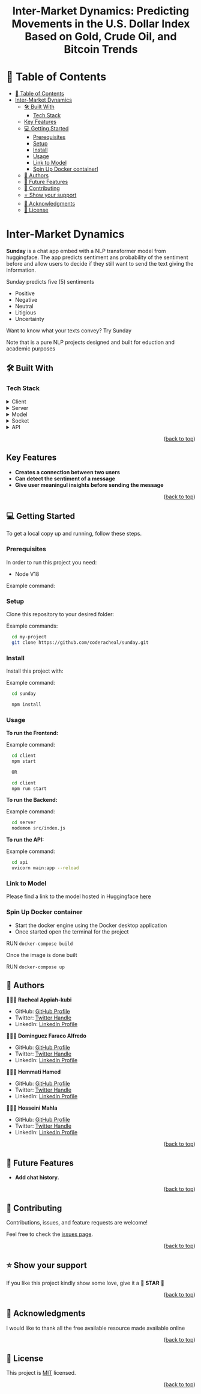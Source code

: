 <a name="readme-top"></a>

<div align="center">
  <h1><b>Inter-Market Dynamics: Predicting Movements in the U.S. Dollar Index Based on Gold, Crude Oil, and Bitcoin Trends</b></h1>
</div>


<!-- TABLE OF CONTENTS -->

# 📗 Table of Contents

- [📗 Table of Contents](#-table-of-contents)
- [Inter-Market Dynamics](#sunday-)
  - [🛠 Built With ](#-built-with-)
    - [Tech Stack ](#tech-stack-)
  - [Key Features ](#key-features-)
  - [💻 Getting Started ](#-getting-started-)
    - [Prerequisites](#prerequisites)
    - [Setup](#setup)
    - [Install](#install)
    - [Usage](#usage)
    - [Link to Model](#Link-to-Mode)
    - [Spin Up Docker containerl](#Spin-Up-Docker-container)
  - [👥 Authors ](#-authors-)
  - [🔭 Future Features ](#-future-features-)
  - [🤝 Contributing ](#-contributing-)
  - [⭐️ Show your support ](#️-show-your-support-)
  - [🙏 Acknowledgments ](#-acknowledgments-)
  - [📝 License ](#-license-)

<!-- PROJECT DESCRIPTION -->

# Inter-Market Dynamics <a name="about-project"></a>

**Sunday** is a chat app embed with a NLP transformer model from huggingface. The app predicts sentiment ans probability of the sentiment before and allow users to decide if they still want to send the text giving the information.

Sunday predicts five (5) sentiments
- Positive 
- Negative
- Neutral
- Litigious
- Uncertainty

Want to know what your texts convey? Try Sunday

Note that is a pure NLP projects designed and built for eduction and academic purposes

## 🛠 Built With <a name="built-with"></a>

### Tech Stack <a name="tech-stack"></a>

<details>
  <summary>Client</summary>
  <ul>
    <li><a href="https://react.dev">React</a></li>
  </ul>
</details>

<details>
  <summary>Server</summary>
  <ul>
    <li><a href="https://nodejs.org">Nodemon</a></li>
  </ul>
  <ul>
    <li><a href="https://nodejs.org">Express</a></li>
  </ul>
</details>

<details>
  <summary>Model</summary>
  <ul>
    <li><a href="https://huggingface.co/docs/transformers/index">Huggingface Mobilebert from Google</a></li>
  </ul>
</details>

<details>
  <summary>Socket</summary>
    <ul>
      <li><a href="https://socket.io">Socket.io</a></li>
    </ul>
  </details>
  
<details>
  <summary>API</summary>
    <ul>
      <li><a href="https://fastapi.tiangolo.com">FastAPI</a></li>
    </ul>
  </details>

<p align="right">(<a href="#readme-top">back to top</a>)</p>
<!-- Features -->

## Key Features <a name="key-features"></a>

- **Creates a connection between two users**
- **Can detect the sentiment of a message**
- **Give user meaningul insights before sending the message**


<p align="right">(<a href="#readme-top">back to top</a>)</p>

<!-- GETTING STARTED -->

## 💻 Getting Started <a name="getting-started"></a>


To get a local copy up and running, follow these steps.

### Prerequisites

In order to run this project you need:

 - Node V18

Example command:


### Setup

Clone this repository to your desired folder:

Example commands:

```sh
  cd my-project
  git clone https://github.com/coderacheal/sunday.git

```

### Install

Install this project with:

Example command:

```sh
  cd sunday

  npm install

```

### Usage

**To run the Frontend:**

Example command:

```sh
  cd client
  npm start 

  OR 

  cd client
  npm run start 

```

**To run the Backend:**

Example command:

```sh
  cd server
  nodemon src/index.js
```

**To run the API:**

Example command:

```sh
  cd api
  uvicorn main:app --reload
```

### Link to Model

Please find a link to the model hosted in Huggingface [here](https/huggingface/coderacheal/model/sunday)

### Spin Up Docker container
- Start the docker engine using the Docker desktop application
- Once started open the terminal for the project

RUN
`docker-compose build`

Once the image is done built

RUN
`docker-compose up`

## 👥 Authors <a name="authors"></a>

🕵🏽‍♀️ **Racheal Appiah-kubi**

- GitHub: [GitHub Profile](https://github.com/coderacheal)
- Twitter: [Twitter Handle](https://twitter.com/racheal_kubi)
- LinkedIn: [LinkedIn Profile](https://www.linkedin.com/in/racheal-appiah-kubi/)

🕵🏽‍♀️ **Dominguez Faraco Alfredo**

- GitHub: [GitHub Profile](https://github.com/coderacheal)
- Twitter: [Twitter Handle](https://twitter.com/racheal_kubi)
- LinkedIn: [LinkedIn Profile](https://www.linkedin.com/in/racheal-appiah-kubi/)

🕵🏽‍♀️ **Hemmati Hamed**

- GitHub: [GitHub Profile](https://github.com/coderacheal)
- Twitter: [Twitter Handle](https://twitter.com/racheal_kubi)
- LinkedIn: [LinkedIn Profile](https://www.linkedin.com/in/racheal-appiah-kubi/)

🕵🏽‍♀️ **Hosseini Mahla**

- GitHub: [GitHub Profile](https://github.com/coderacheal)
- Twitter: [Twitter Handle](https://twitter.com/racheal_kubi)
- LinkedIn: [LinkedIn Profile](https://www.linkedin.com/in/racheal-appiah-kubi/)

<p align="right">(<a href="#readme-top">back to top</a>)</p>

<!-- FUTURE FEATURES -->

## 🔭 Future Features <a name="future-features"></a>


- **Add chat history.**

<p align="right">(<a href="#readme-top">back to top</a>)</p>

<!-- CONTRIBUTING -->

## 🤝 Contributing <a name="contributing"></a>

Contributions, issues, and feature requests are welcome!

Feel free to check the [issues page](../../issues/).

<p align="right">(<a href="#readme-top">back to top</a>)</p>

<!-- SUPPORT -->

## ⭐️ Show your support <a name="support"></a>

If you like this project kindly show some love, give it a 🌟 **STAR** 🌟

<p align="right">(<a href="#readme-top">back to top</a>)</p>

<!-- ACKNOWLEDGEMENTS -->

## 🙏 Acknowledgments <a name="acknowledgements"></a>

I would like to thank all the free available resource made available online 

<p align="right">(<a href="#readme-top">back to top</a>)</p>

<!-- LICENSE -->

## 📝 License <a name="license"></a>

This project is [MIT](./LICENSE) licensed.

<p align="right">(<a href="#readme-top">back to top</a>)</p>

